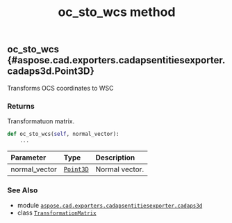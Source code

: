 ﻿---
title: oc_sto_wcs method
second_title: Aspose.CAD for Python via .NET API References
description: 
type: docs
weight: 100
url: /aspose.cad.exporters.cadapsentitiesexporter.cadaps3d/transformationmatrix/oc_sto_wcs/
is_root: false
---

## oc_sto_wcs {#aspose.cad.exporters.cadapsentitiesexporter.cadaps3d.Point3D}

Transforms OCS coordinates to WSC


### Returns 


Transformatuon matrix.


```python
def oc_sto_wcs(self, normal_vector):
    ...
```


| Parameter | Type | Description |
| :- | :- | :- |
| normal_vector | [`Point3D`](/cad/python-net/aspose.cad.exporters.cadapsentitiesexporter.cadaps3d/point3d) | Normal vector. |



### See Also
* module [`aspose.cad.exporters.cadapsentitiesexporter.cadaps3d`](../../)
* class [`TransformationMatrix`](/cad/python-net/aspose.cad.exporters.cadapsentitiesexporter.cadaps3d/transformationmatrix)
